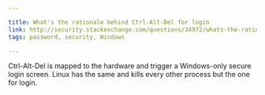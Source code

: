 ```yaml
---

title: What's the rationale behind Ctrl-Alt-Del for login
link: http://security.stackexchange.com/questions/34972/whats-the-rationale-behind-ctrl-alt-del-for-login
tags: password, security, Windows

---
```


Ctrl-Alt-Del is mapped to the hardware and trigger a Windows-only secure login screen.
Linux has the same and kills every other process but the one for login.
